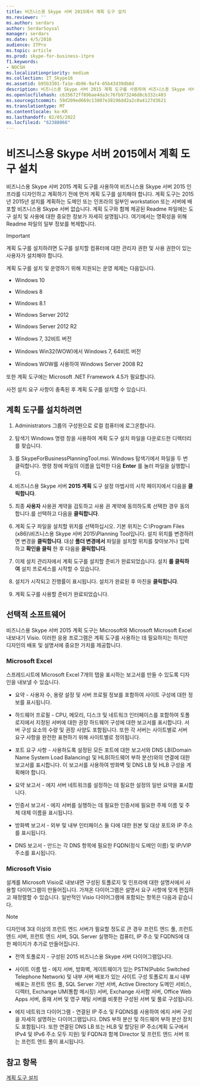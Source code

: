 ```yaml
---
title: 비즈니스용 Skype 서버 2015에서 계획 도구 설치
ms.reviewer: ''
ms.author: serdars
author: SerdarSoysal
manager: serdars
ms.date: 4/5/2016
audience: ITPro
ms.topic: article
ms.prod: skype-for-business-itpro
f1.keywords:
- NOCSH
ms.localizationpriority: medium
ms.collection: IT_Skype16
ms.assetid: b95b3301-fa1e-4b96-9af4-05b43d39db8d
description: 비즈니스용 Skype 서버 2015 계획 도구를 사용하여 비즈니스용 Skype 서버 2015 인프라를 디자인하고 계획하기 전에 먼저 계획 도구를 설치해야 합니다. 계획 도구는 2015년 2015년 설치를 계획하는 도메인 또는 인프라의 일부인 workstation 또는 서버에 배포할 비즈니스용 Skype 서버 없습니다. 계획 도구와 함께 제공된 Readme 파일에는 도구 설치 및 사용에 대한 중요한 정보가 자세히 설명됩니다. 여기에서는 명확성을 위해 Readme 파일의 일부 정보를 복제합니다.
ms.openlocfilehash: c635672ff89bae4da3c76fb973246d8cb332c403
ms.sourcegitcommit: 59d209ed669c13807e38196dd2a2c0a4127d3621
ms.translationtype: MT
ms.contentlocale: ko-KR
ms.lasthandoff: 02/05/2022
ms.locfileid: "62388066"
---
```

# <a name="install-the-planning-tool-in-skype-for-business-server-2015"></a>비즈니스용 Skype 서버 2015에서 계획 도구 설치

비즈니스용 Skype 서버 2015 계획 도구를 사용하여 비즈니스용 Skype 서버 2015 인프라를 디자인하고 계획하기 전에 먼저 계획 도구를 설치해야 합니다. 계획 도구는 2015년 2015년 설치를 계획하는 도메인 또는 인프라의 일부인 workstation 또는 서버에 배포할 비즈니스용 Skype 서버 없습니다. 계획 도구와 함께 제공된 Readme 파일에는 도구 설치 및 사용에 대한 중요한 정보가 자세히 설명됩니다. 여기에서는 명확성을 위해 Readme 파일의 일부 정보를 복제합니다.

> [!IMPORTANT]
> 계획 도구를 설치하려면 도구를 설치할 컴퓨터에 대한 관리자 권한 및 사용 권한이 있는 사용자가 설치해야 합니다.

계획 도구를 설치 및 운영하기 위해 지원되는 운영 체제는 다음입니다.

- Windows 10

- Windows 8

- Windows 8.1

- Windows Server 2012

- Windows Server 2012 R2

- Windows 7, 32비트 버전

- Windows Win32(WOW)에서 Windows 7, 64비트 버전

- Windows WOW를 사용하여 Windows Server 2008 R2

또한 계획 도구에는 Microsoft .NET Framework 4.5가 필요합니다.

사전 설치 요구 사항이 충족된 후 계획 도구를 설치할 수 있습니다.



## <a name="to-install-the-planning-tool"></a>계획 도구를 설치하려면

1. Administrators 그룹의 구성원으로 로컬 컴퓨터에 로그온합니다.

2. 탐색기 Windows 명령 창을 사용하여 계획 도구 설치 파일을 다운로드한 디렉터리를 찾습니다.

3. 를 SkypeForBusinessPlanningTool.msi. Windows 탐색기에서 파일을 두 번 클릭합니다. 명령 창에 파일의 이름을 입력한 다음 **Enter** 를 눌러 파일을 실행합니다.

4. 비즈니스용 Skype 서버 **2015 계획** 도구 설정 마법사의 시작 페이지에서 다음을 **클릭합니다**.

5. 최종 **사용자** 사용권 계약을 검토하고 사용  권 계약에 동의하도록 선택한 경우 동의합니다.를 선택하고 다음을 **클릭합니다**.

6. 계획 도구 파일을 설치할 위치를 선택하십시오. 기본 위치는 C:\Program Files (x86)\비즈니스용 Skype 서버 2015\Planning Tool입니다. 설치 위치를 변경하려면 변경을 **클릭합니다**. 대상 **폴더 변경에서** 파일을 설치할 위치를 찾아보거나 입력하고 **확인을 클릭** 한 후 다음을 **클릭합니다**.

7. 이제 설치 관리자에서 계획 도구를 설치할 준비가 완료되었습니다. 설치 **를 클릭하여** 설치 프로세스를 시작할 수 있습니다.

8. 설치가 시작되고 진행률이 표시됩니다. 설치가 완료된 후 마친을 **클릭합니다**.

9. 계획 도구를 사용할 준비가 완료되었습니다.

## <a name="optional-software"></a>선택적 소프트웨어
<a name="Optional_Software"> </a>

비즈니스용 Skype 서버 2015 계획 도구는 Microsoft와 Microsoft Microsoft Excel 내보내기 Visio. 이러한 응용 프로그램은 계획 도구를 사용하는 데 필요하지는 하지만 디자인의 배포 및 설명서에 중요한 가치를 제공합니다.

### <a name="microsoft-excel"></a>Microsoft Excel

스프레드시트에 Microsoft Excel 7개의 탭을 표시하는 보고서를 만들 수 있도록 디자인을 내보낼 수 있습니다.

- 요약 - 사용자 수, 용량 설정 및 서버 프로필 정보를 포함하여 사이트 구성에 대한 정보를 표시됩니다.

- 하드웨어 프로필 - CPU, 메모리, 디스크 및 네트워크 인터페이스를 포함하여 토폴로지에서 지정된 서버에 대한 권장 하드웨어 구성에 대한 보고서를 표시합니다. 서버 구성 요소의 수량 및 권장 사양도 포함됩니다. 또한 각 서버는 사이트별로 서버 요구 사항을 완전한 표현하기 위해 사이트별로 정의됩니다.

- 포트 요구 사항 - 사용하도록 설정된 모든 포트에 대한 보고서와 DNS LB(Domain Name System Load Balancing) 및 HLB(하드웨어 부하 분산)와의 연결에 대한 보고서를 표시합니다. 이 보고서를 사용하여 방화벽 및 DNS LB 및 HLB 구성을 계획해야 합니다.

- 요약 보고서 - 에지 서버 네트워크를 설정하는 데 필요한 설정의 일반 요약을 표시합니다.

- 인증서 보고서 - 에지 서버를 실행하는 데 필요한 인증서에 필요한 주체 이름 및 주체 대체 이름을 표시됩니다.

- 방화벽 보고서 - 외부 및 내부 인터페이스 둘 다에 대한 원본 및 대상 포트와 IP 주소를 표시됩니다.

- DNS 보고서 - 만드는 각 DNS 항목에 필요한 FQDN(정식 도메인 이름) 및 IP/VIP 주소를 표시됩니다.

### <a name="microsoft-visio"></a>Microsoft Visio

설계를 Microsoft Visio로 내보내면 구성된 토폴로지 및 인프라에 대한 설명서에서 사용할 다이어그램이 만들어집니다. 가져온 다이어그램은 설명서 요구 사항에 맞게 편집하고 재정렬할 수 있습니다. 일반적인 Visio 다이어그램에 포함되는 항목은 다음과 같습니다.

> [!NOTE]
> 디자인에 3대 이상의 프런트 엔드 서버가 필요할 정도로 큰 경우 프런트 엔드 풀, 프런트 엔드 서버, 프런트 엔드 서버, SQL Server 실행하는 컴퓨터, IP 주소 및 FQDNS에 대한 페이지가 추가로 만들어집니다.

- 전역 토폴로지 - 구성된 2015 비즈니스용 Skype 서버 다이어그램입니다.

- 사이트 이름 탭 - 에지 서버, 방화벽, 게이트웨이가 있는 PSTN(Public Switched Telephone Network) 및 내부 서버 배포가 있는 사이트 구성 토폴로지 표시 내부 배포는 프런트 엔드 풀, SQL Server 기반 서버, Active Directory 도메인 서비스, 디렉터, Exchange UM(통합 메시징) 서버, Exchange 사서함 서버, Office Web Apps 서버, 중재 서버 및 영구 채팅 서버를 비롯한 구성된 서버 및 풀로 구성됩니다.

- 에지 네트워크 다이어그램 - 연결된 IP 주소 및 FQDNS를 사용하여 에지 서버 구성을 자세히 설명하는 다이어그램입니다. DNS 부하 분산 및 하드웨어 부하 분산 장치도 포함됩니다. 또한 연결된 DNS LB 또는 HLB 및 할당된 IP 주소(계획 도구에서 IPv4 및 IPv6 주소 모두 지원) 및 FQDN과 함께 Director 및 프런트 엔드 서버 또는 프런트 엔드 풀이 표시됩니다.

## <a name="see-also"></a>참고 항목
<a name="Optional_Software"> </a>

[계획 도구 설치](/previous-versions/office/lync-server-2013/lync-server-2013-installing-the-planning-tool)